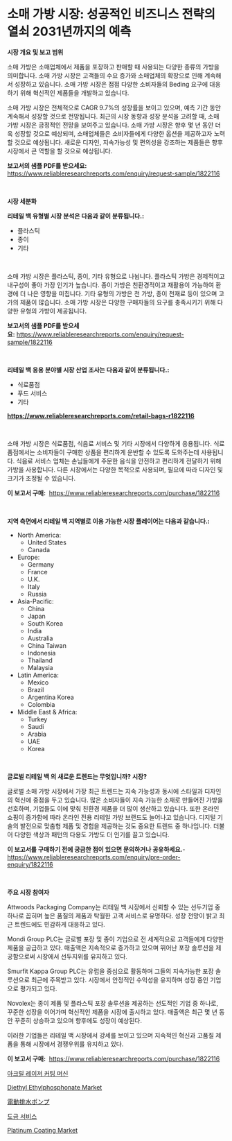 <p><h1>소매 가방 시장: 성공적인 비즈니스 전략의 열쇠 2031년까지의 예측</h1></p><p><strong>시장 개요 및 보고 범위</strong></p>
<p><p>소매 가방은 소매업체에서 제품을 포장하고 판매할 때 사용되는 다양한 종류의 가방을 의미합니다. 소매 가방 시장은 고객들의 수요 증가와 소매업체의 확장으로 인해 계속해서 성장하고 있습니다. 소매 가방 시장은 점점 다양한 소비자들의 Beding 요구에 대응하기 위해 혁신적인 제품들을 개발하고 있습니다.</p><p>소매 가방 시장은 전체적으로 CAGR 9.7%의 성장률을 보이고 있으며, 예측 기간 동안 계속해서 성장할 것으로 전망됩니다. 최근의 시장 동향과 성장 분석을 고려할 때, 소매 가방 시장은 긍정적인 전망을 보여주고 있습니다. 소매 가방 시장은 향후 몇 년 동안 더욱 성장할 것으로 예상되며, 소매업체들은 소비자들에게 다양한 옵션을 제공하고자 노력할 것으로 예상됩니다. 새로운 디자인, 지속가능성 및 편의성을 강조하는 제품들은 향후 시장에서 큰 역할을 할 것으로 예상됩니다.</p></p>
<p><strong>보고서의 샘플 PDF를 받으세요:</strong> <a href="https://www.reliableresearchreports.com/enquiry/request-sample/1822116">https://www.reliableresearchreports.com/enquiry/request-sample/1822116</a></p>
<p>&nbsp;</p>
<p><strong>시장 세분화</strong></p>
<p><strong>리테일 백 유형별 시장 분석은 다음과 같이 분류됩니다.:</strong></p>
<p><ul><li>플라스틱</li><li>종이</li><li>기타</li></ul></p>
<p>&nbsp;</p>
<p><p>소매 가방 시장은 플라스틱, 종이, 기타 유형으로 나뉩니다. 플라스틱 가방은 경제적이고 내구성이 좋아 가장 인기가 높습니다. 종이 가방은 친환경적이고 재활용이 가능하여 환경에 더 나은 영향을 미칩니다. 기타 유형의 가방은 천 가방, 종이 천재료 등이 있으며 고가의 제품이 많습니다. 소매 가방 시장은 다양한 구매자들의 요구를 충족시키기 위해 다양한 유형의 가방이 제공됩니다.</p></p>
<p><strong>보고서의 샘플 PDF를 받으세요:</strong>&nbsp;<a href="https://www.reliableresearchreports.com/enquiry/request-sample/1822116">https://www.reliableresearchreports.com/enquiry/request-sample/1822116</a></p>
<p>&nbsp;</p>
<p><strong> 리테일 백 응용 분야별 시장 산업 조사는 다음과 같이 분류됩니다.:</strong></p>
<p><ul><li>식료품점</li><li>푸드 서비스</li><li>기타</li></ul></p>
<p><strong><a href="https://www.reliableresearchreports.com/retail-bags-r1822116">https://www.reliableresearchreports.com/retail-bags-r1822116</a></strong></p>
<p>&nbsp;</p>
<p><p>소매 가방 시장은 식료품점, 식음료 서비스 및 기타 시장에서 다양하게 응용됩니다. 식료품점에서는 소비자들이 구매한 상품을 편리하게 운반할 수 있도록 도와주는데 사용됩니다. 식음료 서비스 업체는 손님들에게 주문한 음식을 안전하고 편리하게 전달하기 위해 가방을 사용합니다. 다른 시장에서는 다양한 목적으로 사용되며, 필요에 따라 디자인 및 크기가 조정될 수 있습니다.</p></p>
<p><strong>이 보고서 구매:</strong>&nbsp; <a href="https://www.reliableresearchreports.com/purchase/1822116">https://www.reliableresearchreports.com/purchase/1822116</a></p>
<p>&nbsp;</p>
<p><strong>지역 측면에서 리테일 백 지역별로 이용 가능한 시장 플레이어는 다음과 같습니다.:</strong></p>
<p><ul>
    <li>
        North America:
        <ul>
            <li>United States</li>
            <li>Canada</li>
        </ul>
    </li>
    <li>
        Europe:
        <ul>
            <li>Germany</li>
            <li>France</li>
            <li>U.K.</li>
            <li>Italy</li>
            <li>Russia</li>
        </ul>
    </li>
    <li>
        Asia-Pacific:
        <ul>
            <li>China</li>
            <li>Japan</li>
            <li>South Korea</li>
            <li>India</li>
            <li>Australia</li>
            <li>China Taiwan</li>
            <li>Indonesia</li>
            <li>Thailand</li>
            <li>Malaysia</li>
        </ul>
    </li>
    <li>
        Latin America:
        <ul>
            <li>Mexico</li>
            <li>Brazil</li>
            <li>Argentina Korea</li>
            <li>Colombia</li>
        </ul>
    </li>
    <li>
        Middle East & Africa:
        <ul>
            <li>Turkey</li>
            <li>Saudi</li>
            <li>Arabia</li>
            <li>UAE</li>
            <li>Korea</li>
        </ul>
    </li>
    </ul></p>
<p>&nbsp;</p>
<p><strong>글로벌 리테일 백 의 새로운 트렌드는 무엇입니까? 시장?</strong></p>
<p><p>글로벌 소매 가방 시장에서 가장 최근 트렌드는 지속 가능성과 동시에 스타일과 디자인의 혁신에 중점을 두고 있습니다. 많은 소비자들이 지속 가능한 소재로 만들어진 가방을 선호하며, 기업들도 이에 맞춰 친환경 제품을 더 많이 생산하고 있습니다. 또한 온라인 쇼핑이 증가함에 따라 온라인 전용 리테일 가방 브랜드도 늘어나고 있습니다. 디지털 기술의 발전으로 맞춤형 제품 및 경험을 제공하는 것도 중요한 트렌드 중 하나입니다. 더불어 다양한 색상과 패턴의 다용도 가방도 더 인기를 끌고 있습니다.</p></p>
<p><strong>이 보고서를 구매하기 전에 궁금한 점이 있으면 문의하거나 공유하세요.</strong>- <a href="https://www.reliableresearchreports.com/enquiry/pre-order-enquiry/1822116">https://www.reliableresearchreports.com/enquiry/pre-order-enquiry/1822116</a></p>
<p>&nbsp;</p>
<p><strong>주요 시장 참여자</strong></p>
<p><p>Attwoods Packaging Company는 리테일 백 시장에서 신뢰할 수 있는 선두기업 중 하나로 꼽히며 높은 품질의 제품과 탁월한 고객 서비스로 유명하다. 성장 전망이 밝고 최근 트렌드에도 민감하게 대응하고 있다.</p><p>Mondi Group PLC는 글로벌 포장 및 종이 기업으로 전 세계적으로 고객들에게 다양한 제품을 공급하고 있다. 매출액은 지속적으로 증가하고 있으며 뛰어난 포장 솔루션을 제공함으로써 시장에서 선두지위를 유지하고 있다.</p><p>Smurfit Kappa Group PLC는 유럽을 중심으로 활동하며 그들의 지속가능한 포장 솔루션으로 최근에 주목받고 있다. 시장에서 안정적인 수익성을 유지하며 성장 중인 기업으로 평가되고 있다.</p><p>Novolex는 종이 제품 및 플라스틱 포장 솔루션을 제공하는 선도적인 기업 중 하나로, 꾸준한 성장을 이어가며 혁신적인 제품을 시장에 출시하고 있다. 매출액은 최근 몇 년 동안 꾸준히 상승하고 있으며 향후에도 성장이 예상된다.</p><p>이러한 기업들은 리테일 백 시장에서 강세를 보이고 있으며 지속적인 혁신과 고품질 제품을 통해 시장에서 경쟁우위를 유지하고 있다.</p></p>
<p><strong>이 보고서 구매:</strong>&nbsp;&nbsp;<a href="https://www.reliableresearchreports.com/purchase/1822116">https://www.reliableresearchreports.com/purchase/1822116</a></p>
<p><p><a href="https://github.com/Skyleitney456456/Market-Research-Report-List-1/blob/main/558035530196.md">아크릴 레이저 커팅 머신</a></p><p><a href="https://issuu.com/reportprime-2/docs/diethyl-ethylphosphonate-market-size-2030.pptx">Diethyl Ethylphosphonate Market</a></p><p><a href="https://github.com/LeanneBruen2023/Market-Research-Report-List-1/blob/main/465592432962.md">電動排水ポンプ</a></p><p><a href="https://github.com/vs10l4sfg5c/Market-Research-Report-List-1/blob/main/502193730195.md">도금 서비스</a></p><p><a href="https://issuu.com/reportprime-2/docs/platinum-coating-market-size-2030.pptx">Platinum Coating Market</a></p></p>